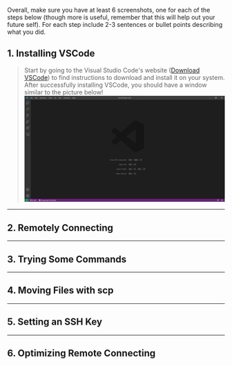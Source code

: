 Overall, make sure you have at least 6 screenshots, one for each of the steps below (though more is useful, remember that this will help out your future self). For each step include 2-3 sentences or bullet points describing what you did.

## 1. Installing VSCode
> Start by going to the Visual Studio Code's website ([Download VSCode](https://code.visualstudio.com/Download)) to find instructions to download and install it on your system. After successfully installing VSCode, you should have a window similar to the picture below!
![Image](photos/vscode2.png "VSCode example")

---

## 2. Remotely Connecting

---

## 3. Trying Some Commands

---

## 4. Moving Files with scp

---

## 5. Setting an SSH Key

---

## 6. Optimizing Remote Connecting
